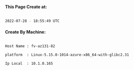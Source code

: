 
   
#### This Page Create at:

```bash

2022-07-28 - 18:55:49 UTC

```

#### Create By Machine:

```bash

Host Name : fv-az131-82

platform  : Linux-5.15.0-1014-azure-x86_64-with-glibc2.31

Ip Local  : 10.1.0.165

```

